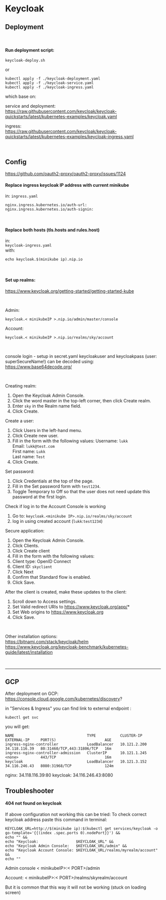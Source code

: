 # Keycloak

## Deployment

<br>

#### Run deployment script:
`keycloak-deploy.sh`  

or

```shell
kubectl apply -f ./keycloak-deployment.yaml
kubectl apply -f ./keycloak-service.yaml
kubectl apply -f ./keycloak-ingress.yaml
```
which base on:

service and deployment:  
https://raw.githubusercontent.com/keycloak/keycloak-quickstarts/latest/kubernetes-examples/keycloak.yaml

ingress:  
https://raw.githubusercontent.com/keycloak/keycloak-quickstarts/latest/kubernetes-examples/keycloak-ingress.yaml

<br>

## Config

https://github.com/oauth2-proxy/oauth2-proxy/issues/1124

#### Replace ingress keycloak IP address with current minikube
in:
`ingress.yaml`
```shell
nginx.ingress.kubernetes.io/auth-url:
nginx.ingress.kubernetes.io/auth-signin:
```

<br>

#### Replace both hosts (tls.hosts and rules.host)
in:  
`keycloak-ingress.yaml`  
with:
```shell
echo keycloak.$(minikube ip).nip.io
```

<br>

#### Set up realms:
https://www.keycloak.org/getting-started/getting-started-kube

<br>

Admin:
```shell
keycloak.< minikubeIP >.nip.io/admin/master/console
```
Account:
```shell
keycloak.< minikubeIP >.nip.io/realms/sky/account  
```

<br>

console login - setup in secret.yaml keycloakuser and keycloakpass (user: superSecureName!)
can be decoded using:
https://www.base64decode.org/

<br>

Creating realm:
1. Open the Keycloak Admin Console.
2. Click the word master in the top-left corner, then click Create realm.
3. Enter `sky` in the Realm name field.
4. Click Create.

Create a user:
1. Click Users in the left-hand menu.
2. Click Create new user.
3. Fill in the form with the following values:
   Username: `lukk`  
   Email: `lukk@test.com`  
   First name: `Lukk`  
   Last name: `Test`
4. Click Create.

Set password:
1. Click Credentials at the top of the page.
2. Fill in the Set password form with `test1234`.
3. Toggle Temporary to Off so that the user does not need update this password at the first login.

Check if log in to the Account Console is working
1. Go to:
   `keycloak.<minikube IP>.nip.io/realms/sky/account`
2. log in using created account (`lukk`:`test1234`)

Secure application:
1. Open the Keycloak Admin Console.
2. Click Clients.
3. Click Create client
4. Fill in the form with the following values:
5. Client type: OpenID Connect
6. Client ID: `skyclient`
7. Click Next
8. Confirm that Standard flow is enabled.
9. Click Save.

After the client is created, make these updates to the client:
1. Scroll down to Access settings.
2. Set Valid redirect URIs to https://www.keycloak.org/app/*
3. Set Web origins to https://www.keycloak.org
4. Click Save.

<br>

Other installation options:  
https://bitnami.com/stack/keycloak/helm
https://www.keycloak.org/keycloak-benchmark/kubernetes-guide/latest/installation

<br>

-----------------

## GCP
After deployment on GCP:
https://console.cloud.google.com/kubernetes/discovery?

in "Services & Ingress" you can find link to external endpoint <cluster ip>:<port>
```shell
kubectl get svc
```
you will get:
```shell
NAME                                 TYPE           CLUSTER-IP     EXTERNAL-IP     PORT(S)                      AGE
ingress-nginx-controller             LoadBalancer   10.121.2.200   34.118.116.39   80:31460/TCP,443:31806/TCP   16m
ingress-nginx-controller-admission   ClusterIP      10.121.1.245   <none>          443/TCP                      16m
keycloak                             LoadBalancer   10.121.3.152   34.116.246.43   8080:31968/TCP               124m

```
nginx: 34.118.116.39:80
keycloak: 34.116.246.43:8080


## Troubleshooter


#### 404 not found on keycloak

If above configuration not working this can be tried:
To check correct keycloak address paste this command in terminal:
```shell
KEYCLOAK_URL=http://$(minikube ip):$(kubectl get services/keycloak -o go-template='{{(index .spec.ports 0).nodePort}}') &&
echo "" &&
echo "Keycloak:                 $KEYCLOAK_URL" &&
echo "Keycloak Admin Console:   $KEYCLOAK_URL/admin" &&
echo "Keycloak Account Console: $KEYCLOAK_URL/realms/myrealm/account" &&
echo ""
```

Admin console
< minikubeIP>:< PORT>/admin

Account:
< minikubeIP>:< PORT>/realms/skyrealm/account

But it is common that this way it will not be working (stuck on loading screen)
